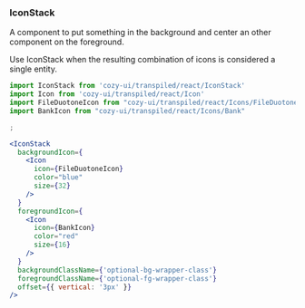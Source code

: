 ### IconStack

A component to put something in the background and center an
other component on the foreground.

Use IconStack when the resulting combination of icons is considered a single entity.

```jsx
import IconStack from 'cozy-ui/transpiled/react/IconStack'
import Icon from 'cozy-ui/transpiled/react/Icon'
import FileDuotoneIcon from "cozy-ui/transpiled/react/Icons/FileDuotone"
import BankIcon from "cozy-ui/transpiled/react/Icons/Bank"

;

<IconStack
  backgroundIcon={
    <Icon
      icon={FileDuotoneIcon}
      color="blue"
      size={32}
    />
  }
  foregroundIcon={
    <Icon
      icon={BankIcon}
      color="red"
      size={16}
    />
  }
  backgroundClassName={'optional-bg-wrapper-class'}
  foregroundClassName={'optional-fg-wrapper-class'}
  offset={{ vertical: '3px' }}
/>
```
